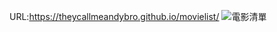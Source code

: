 URL:https://theycallmeandybro.github.io/movielist/
![電影清單](https://github.com/TheyCallMeAndyBro/movielist/assets/133637358/28e0ef44-a09f-41bb-bb15-cdd317416a5b)
